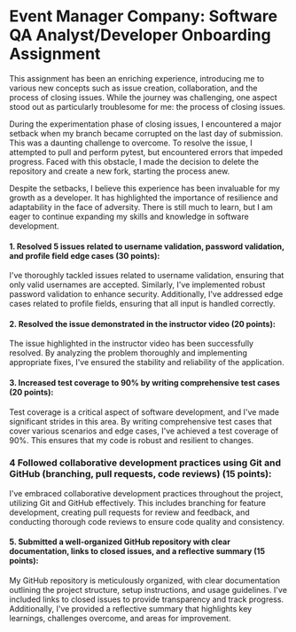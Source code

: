 # Event Manager Company: Software QA Analyst/Developer Onboarding Assignment

This assignment has been an enriching experience, introducing me to various new concepts such as issue creation, collaboration, and the process of closing issues. While the journey was challenging, one aspect stood out as particularly troublesome for me: the process of closing issues.

During the experimentation phase of closing issues, I encountered a major setback when my branch became corrupted on the last day of submission. This was a daunting challenge to overcome. To resolve the issue, I attempted to pull and perform pytest, but encountered errors that impeded progress. Faced with this obstacle, I made the decision to delete the repository and create a new fork, starting the process anew.

Despite the setbacks, I believe this experience has been invaluable for my growth as a developer. It has highlighted the importance of resilience and adaptability in the face of adversity. There is still much to learn, but I am eager to continue expanding my skills and knowledge in software development.


#### 1. Resolved 5 issues related to username validation, password validation, and profile field edge cases (30 points):

I've thoroughly tackled issues related to username validation, ensuring that only valid usernames are accepted. Similarly, I've implemented robust password validation to enhance security. Additionally, I've addressed edge cases related to profile fields, ensuring that all input is handled correctly.

#### 2. Resolved the issue demonstrated in the instructor video (20 points):

The issue highlighted in the instructor video has been successfully resolved. By analyzing the problem thoroughly and implementing appropriate fixes, I've ensured the stability and reliability of the application.

#### 3. Increased test coverage to 90% by writing comprehensive test cases (20 points):

Test coverage is a critical aspect of software development, and I've made significant strides in this area. By writing comprehensive test cases that cover various scenarios and edge cases, I've achieved a test coverage of 90%. This ensures that my code is robust and resilient to changes.

### 4 Followed collaborative development practices using Git and GitHub (branching, pull requests, code reviews) (15 points):

I've embraced collaborative development practices throughout the project, utilizing Git and GitHub effectively. This includes branching for feature development, creating pull requests for review and feedback, and conducting thorough code reviews to ensure code quality and consistency.

#### 5. Submitted a well-organized GitHub repository with clear documentation, links to closed issues, and a reflective summary (15 points):

My GitHub repository is meticulously organized, with clear documentation outlining the project structure, setup instructions, and usage guidelines. I've included links to closed issues to provide transparency and track progress. Additionally, I've provided a reflective summary that highlights key learnings, challenges overcome, and areas for improvement.



